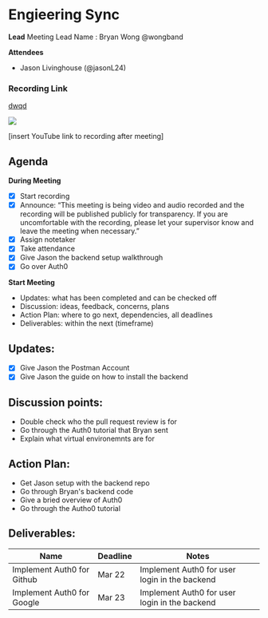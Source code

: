 # Engieering Sync
**Lead**
Meeting Lead Name : Bryan Wong @wongband 

**Attendees**
* Jason Livinghouse (@jasonL24) 

### Recording Link
[dwqd](https://www.youtube.com/watch?v=0AXEfZ50PG4)

![](https://www.youtube.com/watch?v=0AXEfZ50PG4)

[insert YouTube link to recording after meeting]

## Agenda
**During Meeting**
- [x] Start recording
- [x] Announce:
“This meeting is being video and audio recorded and the recording will be published publicly for transparency. If you are uncomfortable with the recording, please let your supervisor know and leave the meeting when necessary.”
- [x] Assign notetaker
- [x] Take attendance
- [x] Give Jason the backend setup walkthrough
- [x] Go over Auth0

**Start Meeting**
* Updates: what has been completed and can be checked off
* Discussion: ideas, feedback, concerns, plans
* Action Plan: where to go next, dependencies, all deadlines
* Deliverables: within the next (timeframe)

## Updates:
- [x] Give Jason the Postman Account
- [x] Give Jason the guide on how to install the backend

## Discussion points:
- Double check who the pull request review is for
- Go through the Auth0 tutorial that Bryan sent
- Explain what virtual environemnts are for

## Action Plan:
- Get Jason setup with the backend repo
- Go through Bryan's backend code
- Give a bried overview of Auth0
- Go through the Autho0 tutorial

## Deliverables:
Name  | Deadline | Notes
------|----------|--------
Implement Auth0 for Github | Mar 22 | Implement Auth0 for user login in the backend
Implement Auth0 for Google | Mar 23 | Implement Auth0 for user login in the backend 

